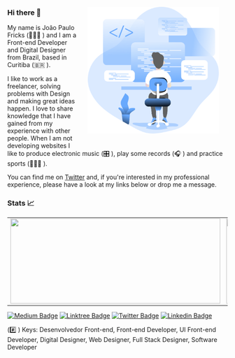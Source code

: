 <img align="right" style="padding: 20px" src=".github/coding_.svg" width="300"/>

### Hi there 👋

My name is João Paulo Fricks (👨🏻‍💻 ) and I am a Front-end Developer and Digital Designer from Brazil, based in Curitiba (🇧🇷 ).

I like to work as a freelancer, solving problems with Design and making great ideas happen. I love to share knowledge that I have gained from my experience with other people. When I am not developing websites I like to produce electronic music (🎛️ ), play some records (🎧 ) and practice sports (🏃🏻‍♂️ ).

You can find me on [Twitter](https://twitter.com/jpf909) and, if you're interested in my professional experience, please have a look at my links below or drop me a message.

### Stats 📈

<table border="0">
 <tr>
    <td style="border:0;"><img width="480px" height="195px" align="left" src="https://github-readme-stats.vercel.app/api?username=jpcmf&show_icons=true&theme=react" /></td>
    <td style="border:0;"><img width="480px" height="195px" align="right" src="https://github-readme-stats.vercel.app/api/top-langs/?username=jpcmf&hide=html&layout=compact&theme=react" /></td>
 </tr>
</table>

[![Medium Badge](https://img.shields.io/badge/medium.com-%40jpcmf-black)](https://medium.com/@jpcmf)
[![Linktree Badge](https://img.shields.io/badge/Linktree-linktr.ee/jpcmf-blue)](https://linktr.ee/jpcmf)
[![Twitter Badge](https://img.shields.io/badge/-Twitter-1ca0f1?style=flat-square&labelColor=1ca0f1&logo=twitter&logoColor=white&link=https://twitter.com/jpf909)](https://twitter.com/jpf909)
[![Linkedin Badge](https://img.shields.io/badge/-LinkedIn-blue?style=flat-square&logo=Linkedin&logoColor=white&link=https://www.linkedin.com/in/joaopaulo80)](https://www.linkedin.com/in/joaopaulo80)

(#️⃣ ) Keys: Desenvolvedor Front-end, Front-end Developer, UI Front-end Developer, Digital Designer, Web Designer, Full Stack Designer, Software Developer
